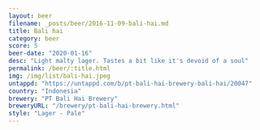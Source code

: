 ```yaml
---
layout: beer
filename: _posts/beer/2016-11-09-bali-hai.md
title: Bali hai
category: beer
score: 5
beer-date: "2020-01-16"
desc: "Light malty lager. Tastes a bit like it's devoid of a soul"
permalink: /beer/:title.html
img: /img/list/bali-hai.jpeg
untappd: "https://untappd.com/b/pt-bali-hai-brewery-bali-hai/20047"
country: "Indonesia"
brewery: "PT Bali Hai Brewery"
breweryURL: "/brewery/pt-bali-hai-brewery.html"
style: "Lager - Pale"
---
```

